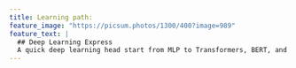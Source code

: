 ```yaml
---
title: Learning path:
feature_image: "https://picsum.photos/1300/400?image=989"
feature_text: |
  ## Deep Learning Express
  A quick deep learning head start from MLP to Transformers, BERT, and GPT-2
---
```

<!-- text: Through these 6 notebooks you will learn deep learning concepts and models and you will learn how to code deep learning models with PyTorch. 
 -->
